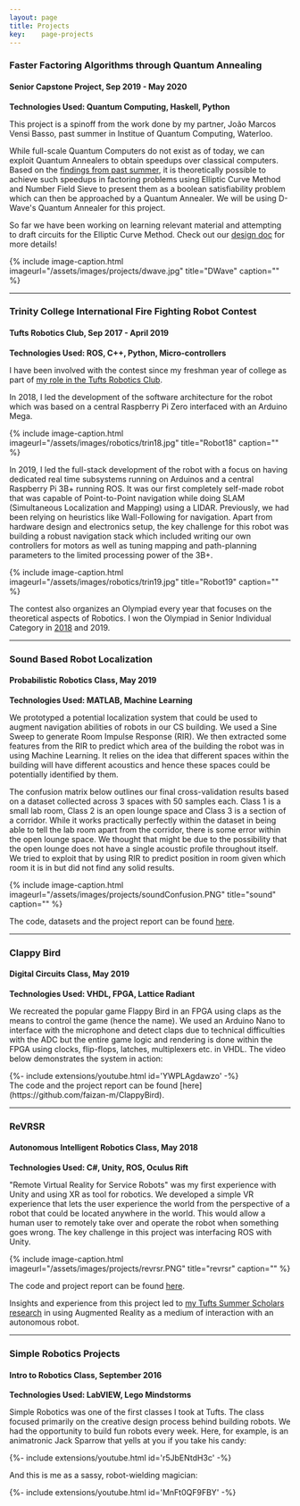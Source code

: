 ```yaml
---
layout: page
title: Projects
key:    page-projects
---
```


### Faster Factoring Algorithms through Quantum Annealing
#### Senior Capstone Project, Sep 2019 - May 2020

**Technologies Used: Quantum Computing, Haskell, Python** 

This project is a spinoff from the work done by my partner, João Marcos Vensi Basso, past summer in Institue of Quantum Computing, Waterloo. 

While full-scale Quantum Computers do not exist as of today, we can exploit Quantum Annealers to obtain speedups over classical computers. Based on the [findings from past summer](https://arxiv.org/abs/1910.09592), it is theoretically possible to achieve such speedups in factoring problems using Elliptic Curve Method and Number Field Sieve to present them as a boolean satisfiability problem which can then be approached by a Quantum Annealer. We will be using D-Wave's Quantum Annealer for this project.

So far we have been working on learning relevant material and attempting to draft circuits for the Elliptic Curve Method. Check out our [design doc](/assets/docs/CapstoneDesignDoc.pdf) for more details!

{% include image-caption.html imageurl="/assets/images/projects/dwave.jpg" title="DWave" caption="" %}

--------

### Trinity College International Fire Fighting Robot Contest
#### Tufts Robotics Club, Sep 2017 - April 2019

**Technologies Used: ROS, C++, Python, Micro-controllers** 

I have been involved with the contest since my freshman year of college as part of [my role in the Tufts Robotics Club](/experience.html#co-president-tufts-robotics-club). 

In 2018, I led the development of the software architecture for the robot which was based on a central Raspberry Pi Zero interfaced with an Arduino Mega. 

{% include image-caption.html imageurl="/assets/images/robotics/trin18.jpg" title="Robot18" caption="" %}

In 2019, I led the full-stack development of the robot with a focus on having dedicated real time subsystems running on Arduinos and a central Raspberry Pi 3B+ running ROS. It was our first completely self-made robot that was capable of Point-to-Point navigation while doing SLAM (Simultaneous Localization and Mapping) using a LIDAR. Previously, we had been relying on heuristics like Wall-Following for navigation. Apart from hardware design and electronics setup, the key challenge for this robot was building a robust navigation stack which included writing our own controllers for motors as well as tuning mapping and path-planning parameters to the limited processing power of the 3B+.

{% include image-caption.html imageurl="/assets/images/robotics/trin19.jpg" title="Robot19" caption="" %}

The contest also organizes an Olympiad every year that focuses on the theoretical aspects of Robotics. I won the Olympiad in Senior Individual Category in [2018](https://tuftsdaily.com/news/2018/04/24/tufts-robotics-wins-international-competition-trinity-college/) and 2019.

--------

### Sound Based Robot Localization
#### Probabilistic Robotics Class, May 2019

**Technologies Used: MATLAB, Machine Learning** 

We prototyped a potential localization system that could be used to augment navigation abilities of robots in our CS building. We used a Sine Sweep to generate Room Impulse Response (RIR). We then extracted some features from the RIR to predict which area of the building the robot was in using Machine Learning. It relies on the idea that different spaces within the building will have different acoustics and hence these spaces could be potentially identified by them. 

The confusion matrix below outlines our final cross-validation results based on a dataset collected across 3 spaces with 50 samples each. Class 1 is a small lab room, Class 2 is an open lounge space and Class 3 is a section of a corridor. While it works practically perfectly within the dataset in being able to tell the lab room apart from the corridor, there is some error within the open lounge space. We thought that might be due to the possibility that the open lounge does not have a single acoustic profile throughout itself. We tried to exploit that by using RIR to predict position in room given which room it is in but did not find any solid results.

{% include image-caption.html imageurl="/assets/images/projects/soundConfusion.PNG" title="sound" caption="" %}

The code, datasets and the project report can be found [here](https://github.com/gyawalisaurav/AudioLocalization).

--------

### Clappy Bird
#### Digital Circuits Class, May 2019

**Technologies Used: VHDL, FPGA, Lattice Radiant** 


We recreated the popular game Flappy Bird in an FPGA using claps as the means to control the game (hence the name). We used an Arduino Nano to interface with the microphone and detect claps due to technical difficulties with the ADC but the entire game logic and rendering is done within the FPGA using clocks, flip-flops, latches, multiplexers etc. in VHDL. The video below demonstrates the system in action:
<div>{%- include extensions/youtube.html id='YWPLAgdawzo' -%}</div>
The code and the project report can be found [here](https://github.com/faizan-m/ClappyBird).

--------

### ReVRSR
#### Autonomous Intelligent Robotics Class, May 2018

**Technologies Used: C#, Unity, ROS, Oculus Rift** 


"Remote Virtual Reality for Service Robots" was my first experience with Unity and using XR as tool for robotics. We developed a simple VR experience that lets the user experience the world from the perspective of a robot that could be located anywhere in the world. This would allow a human user to remotely take over and operate the robot when something goes wrong. The key challenge in this project was interfacing ROS with Unity. 

{% include image-caption.html imageurl="/assets/images/projects/revrsr.PNG" title="revrsr" caption="" %}

The code and project report can be found [here](https://github.com/faizan-m/revrsr). 

Insights and experience from this project led to [my Tufts Summer Scholars research](/experience.html#research-assistant-autonomous-intelligent-robotics-lab-tufts-university) in using Augmented Reality as a medium of interaction with an autonomous robot.

--------

### Simple Robotics Projects
#### Intro to Robotics Class, September 2016

**Technologies Used: LabVIEW, Lego Mindstorms** 


Simple Robotics was one of the first classes I took at Tufts. The class focused primarily on the creative design process behind building robots. We had the opportunity to build fun robots every week. Here, for example, is an animatronic Jack Sparrow that yells at you if you take his candy:

<div>{%- include extensions/youtube.html id='r5JbENtdH3c' -%}</div>

And this is me as a sassy, robot-wielding magician: 
<div>{%- include extensions/youtube.html id='MnFt0QF9FBY' -%}</div>


